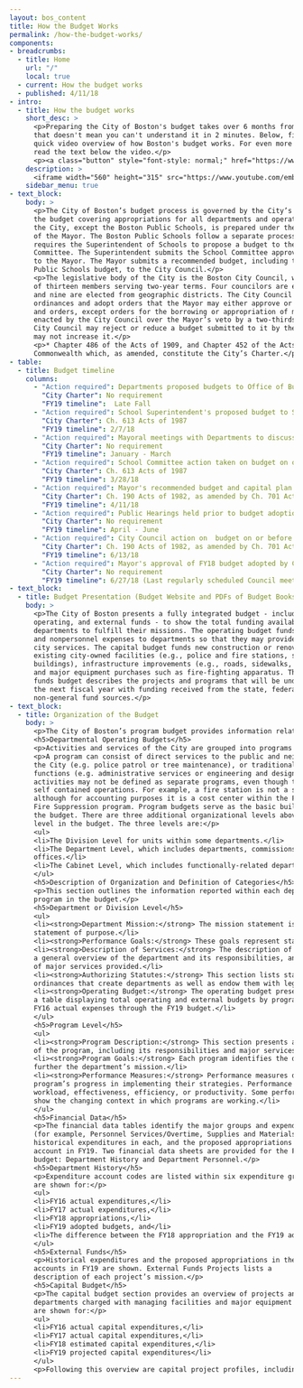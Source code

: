 ```yaml
---
layout: bos_content
title: How the Budget Works
permalink: /how-the-budget-works/
components:
- breadcrumbs:
  - title: Home
    url: "/"
    local: true
  - current: How the budget works
  - published: 4/11/18
- intro:
  - title: How the budget works
    short_desc: >
      <p>Preparing the City of Boston's budget takes over 6 months from start to finish, but 
      that doesn't mean you can't understand it in 2 minutes. Below, find a 
      quick video overview of how Boston's budget works. For even more information, 
      read the text below the video.</p>
      <p><a class="button" style="font-style: normal;" href="https://www.boston.gov/public-notices?title=FY18+Budget&field_contact_target_id%5B%5D=441">Attend a budget hearing</a></p>
    description: >
      <iframe width="560" height="315" src="https://www.youtube.com/embed/vKcWmRxe2e8?ecver=1" frameborder="0" allowfullscreen></iframe>
    sidebar_menu: true
- text_block:
    body: >
      <p>The City of Boston’s budget process is governed by the City’s Charter* and practices designed to provide transparency and gather public feedback. The chief executive officer of the City is the Mayor. Martin J. Walsh, the Mayor of the City, was elected to serve his first term from January 2014 through January 2018. The Mayor has general supervision of and control over the City’s boards, commissions, officers, and departments. The portion of 
      the budget covering appropriations for all departments and operations of 
      the City, except the Boston Public Schools, is prepared under the direction 
      of the Mayor. The Boston Public Schools follow a separate process which 
      requires the Superintendent of Schools to propose a budget to the School 
      Committee. The Superintendent submits the School Committee approved budget 
      to the Mayor. The Mayor submits a recommended budget, including the Boston 
      Public Schools budget, to the City Council.</p>
      <p>The legislative body of the City is the Boston City Council, which consists 
      of thirteen members serving two-year terms. Four councilors are elected at-large 
      and nine are elected from geographic districts. The City Council may enact 
      ordinances and adopt orders that the Mayor may either approve or veto. Ordinances 
      and orders, except orders for the borrowing or appropriation of money, may be 
      enacted by the City Council over the Mayor’s veto by a two-thirds vote. The 
      City Council may reject or reduce a budget submitted to it by the Mayor, but 
      may not increase it.</p>
      <p>* Chapter 486 of the Acts of 1909, and Chapter 452 of the Acts of 1948 of the 
      Commonwealth which, as amended, constitute the City’s Charter.</p>
- table: 
  - title: Budget timeline
    columns: 
      - "Action required": Departments proposed budgets to Office of Budget Management.
        "City Charter": No requirement
        "FY19 timeline":  Late Fall
      - "Action required": School Superintendent's proposed budget to School Committee on or before 1st Wednesday in February.
        "City Charter": Ch. 613 Acts of 1987 
        "FY19 timeline": 2/7/18
      - "Action required": Mayoral meetings with Departments to discuss funding, policy, and performance.
        "City Charter": No requirement
        "FY19 timeline": January - March
      - "Action required": School Committee action taken on budget on or before 4th Wednesday in March.
        "City Charter": Ch. 613 Acts of 1987
        "FY19 timeline": 3/28/18
      - "Action required": Mayor's recommended budget and capital plan submitted to City Council on or before 2nd Wednesday in April.
        "City Charter": Ch. 190 Acts of 1982, as amended by Ch. 701 Acts of 1986, and by practice
        "FY19 timeline": 4/11/18
      - "Action required": Public Hearings held prior to budget adoption.
        "City Charter": No requirement
        "FY19 timeline": April - June
      - "Action required": City Council action on  budget on or before 2nd Wednesday in June.
        "City Charter": Ch. 190 Acts of 1982, as amended by Ch. 701 Acts of 1986 
        "FY19 timeline": 6/13/18
      - "Action required": Mayor's approval of FY18 budget adopted by City Council on or before July 1, 2017.
        "City Charter": No requirement
        "FY19 timeline": 6/27/18 (Last regularly scheduled Council meeting before FY18)
- text_block:
  - title: Budget Presentation (Budget Website and PDFs of Budget Books)
    body: >
      <p>The City of Boston presents a fully integrated budget - including capital, 
      operating, and external funds - to show the total funding available to 
      departments to fulfill their missions. The operating budget funds personnel 
      and nonpersonnel expenses to departments so that they may provide important 
      city services. The capital budget funds new construction or renovations to 
      existing city-owned facilities (e.g., police and fire stations, school 
      buildings), infrastructure improvements (e.g., roads, sidewalks, lights), 
      and major equipment purchases such as fire-fighting apparatus. The external 
      funds budget describes the projects and programs that will be undertaken in 
      the next fiscal year with funding received from the state, federal, or other 
      non-general fund sources.</p>
- text_block: 
  - title: Organization of the Budget
    body: >
      <p>The City of Boston’s program budget provides information related to City services and their associated costs. The operating and capital budgets present the recommended resource allocations in terms of personnel, facilities, goods, and services. The budget document also describes the services provided by each City department and the performance targets that have been set for FY19.</p>
      <h5>Departmental Operating Budgets</h5>
      <p>Activities and services of the City are grouped into programs for budgeting and management purposes. The operating budget for each department is presented by program. A “program” is defined as an organized group of activities directed toward attaining one or more related objectives, and the resources to execute them.</p>
      <p>A program can consist of direct services to the public and neighborhoods of 
      the City (e.g. police patrol or tree maintenance), or traditional city staff 
      functions (e.g. administrative services or engineering and design). Some City 
      activities may not be defined as separate programs, even though they may be 
      self contained operations. For example, a fire station is not a separate program, 
      although for accounting purposes it is a cost center within the Fire Department’s 
      Fire Suppression program. Program budgets serve as the basic building blocks of 
      the budget. There are three additional organizational levels above the program 
      level in the budget. The three levels are:</p>
      <ul>
      <li>The Division Level for units within some departments.</li>
      <li>The Department Level, which includes departments, commissions, and other 
      offices.</li>
      <li>The Cabinet Level, which includes functionally-related departments.</li>
      </ul>
      <h5>Description of Organization and Definition of Categories</h5>
      <p>This section outlines the information reported within each department and 
      program in the budget.</p>
      <h5>Department or Division Level</h5>
      <ul>
      <li><strong>Department Mission:</strong> The mission statement is a fundamental 
      statement of purpose.</li>
      <li><strong>Performance Goals:</strong> These goals represent stated aims for which the departmentor division is held accountable.</li>
      <li><strong>Description of Services:</strong> The description of services provides 
      a general overview of the department and its responsibilities, and lists examples 
      of major services provided.</li>
      <li><strong>Authorizing Statutes:</strong> This section lists statutes and 
      ordinances that create departments as well as endow them with legal powers.</li>
      <li><strong>Operating Budget:</strong> The operating budget presentation includes 
      a table displaying total operating and external budgets by program beginning with 
      FY16 actual expenses through the FY19 budget.</li>
      </ul>
      <h5>Program Level</h5>
      <ul>
      <li><strong>Program Description:</strong> This section presents a general overview 
      of the program, including its responsibilities and major services provided.</li>
      <li><strong>Program Goals:</strong> Each program identifies the department goals related to the efforts of the program to 
      further the department’s mission.</li>
      <li><strong>Performance Measures:</strong> Performance measures demonstrate a 
      program’s progress in implementing their strategies. Performance measures may gauge 
      workload, effectiveness, efficiency, or productivity. Some performance measures also 
      show the changing context in which programs are working.</li>
      </ul>
      <h5>Financial Data</h5>
      <p>The financial data tables identify the major groups and expenditure account codes 
      (for example, Personnel Services/Overtime, Supplies and Materials/Office Supplies), 
      historical expenditures in each, and the proposed appropriations in each group and 
      account in FY19. Two financial data sheets are provided for the FY18 operating 
      budget: Department History and Department Personnel.</p>
      <h5>Department History</h5>
      <p>Expenditure account codes are listed within six expenditure groups. Dollar amounts 
      are shown for:</p>
      <ul>
      <li>FY16 actual expenditures,</li>
      <li>FY17 actual expenditures,</li>
      <li>FY18 appropriations,</li>
      <li>FY19 adopted budgets, and</li>
      <li>The difference between the FY18 appropriation and the FY19 adopted appropriation.</li>
      </ul>
      <h5>External Funds</h5>
      <p>Historical expenditures and the proposed appropriations in these 
      accounts in FY19 are shown. External Funds Projects lists a 
      description of each project’s mission.</p>
      <h5>Capital Budget</h5>
      <p>The capital budget section provides an overview of projects and major initiatives for 
      departments charged with managing facilities and major equipment assets. Dollar amounts 
      are shown for:</p>
      <ul>
      <li>FY16 actual capital expenditures,</li>
      <li>FY17 actual capital expenditures,</li>
      <li>FY18 estimated capital expenditures,</li>
      <li>FY19 projected capital expenditures</li>
      </ul>
      <p>Following this overview are capital project profiles, including descriptions of each project mission, the department managing the project, the status and location of each project, and if there are operating budget impacts. A table summarizes the total capital funds authorized for projected expenditures in FY19 and for future years, as well as whether the source is City authorization or other funding such as federal and state infrastructure grants or trust funds. A listing of actual and planned capital expenditures in comparison to authorized dollars is also provided.</p>
---
```

